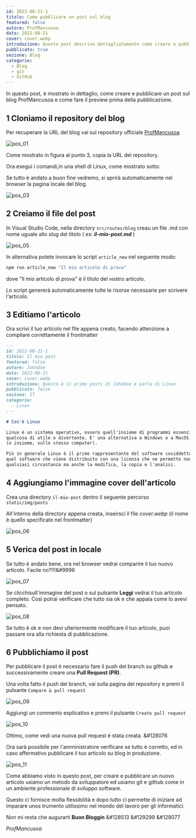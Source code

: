 ```yaml
---
id: 2022-08-21-1
titolo: Come pubblicare un post sul blog
featured: false
autore: ProfMancusoa
data: 2022-08-21
cover: cover.webp
introduzione: Questo post descrive dettagliatamente come creare e pubblicare un post sul blog ProfMancusoa
pubblicato: true
sezione: Blog
categorie:
  - Blog
  - git
  - GitHub
---
```


<script>
    import Asciinema from '$lib/components/Asciinema.svelte';
</script>

In questo post, è mostrato in dettaglio, come creare e pubblicare un post sul blog ProfMancusoa e come fare il preview prima della pubblicazione.

## 1 Cloniamo il repository del blog

Per recuperare la URL del blog vai sul repository ufficiale [ProfMancusoa](https://github.com/profmancusoa/profmancusoa.github.io)

![pos_01](/img/posts/come-pubblicare-un-post-sul-blog/pos_01.webp)

Come mostrato in figura al punto 3, copia la URL del repository.

Ora esegui i comandi,in una shell di Linux, come mostrato sotto:

<Asciinema uid="516289" />

Se tutto è andato a buon fine vedremo, si aprirà automaticamente nel browser la pagina locale del blog.

![pos_03](/img/posts/come-pubblicare-un-post-sul-blog/pos_03.webp)

## 2 Creiamo il file del post

In Visual Studio Code, nella directory `src/routes/blog` creau un file .md con nome uguale allo slug del titolo ( es: **_il-mio-post.md_** )

![pos_05](/img/posts/come-pubblicare-un-post-sul-blog/pos_05.webp)

In alternativa potete invocare lo script `article_new` nel seguente modo:

```bash
npm run article_new "Il mio articolo di prova"
```

dove "Il mio articolo di prova" è il titolo del vostro articolo.

Lo script genererà automaticamente tutte le risorse necessarie per scrivere l'articolo.

## 3 Editiamo l'articolo

Ora scrivi il tuo articolo nel file appena creato, facendo attenzione a compilare correttamente il frontmatter

```md
---
id: 2022-08-21-1
titolo: Il mio post
featured: false
autore: JohnDoe
data: 2022-08-21
cover: cover.webp
introduzione: Questo è il primo posti di JohnDoe e parla di Linux
pubblicato: false
sezione: IT
categorie:
  - Linux
---

# Cos'è Linux

Linux è un sistema operativo, ovvero quell'insieme di programmi essenziali per far funzionare il computer e farci
qualcosa di utile o divertente. E' una alternativa a Windows e a MacOS, e può essere installato al loro posto
(o insieme, sullo stesso computer).

Più in generale Linux è il primo rappresentante del software cosiddetto "libero" ("freesoftware", in inglese), ovvero
quel software che viene distribuito con una licenza che ne permette non solo l'utilizzo da parte di chiunque ed in
qualsiasi circostanza ma anche la modifica, la copia e l'analisi.
```

## 4 Aggiungiamo l'immagine cover dell'articolo

Crea una directory `il-mio-post` dentro il seguente percorso `static/img/posts`

All'interno della directory appena creata, inseirsci il file _cover.webp_ (il nome è quello specificato nel frontmatter)

![pos_06](/img/posts/come-pubblicare-un-post-sul-blog/pos_06.webp)

## 5 Verica del post in locale

Se tutto è andato bene, ora nel browser vedrai comparire il tuo nuovo articolo. Facile no?!!!&#9996

![pos_07](/img/posts/come-pubblicare-un-post-sul-blog/pos_07.webp)

Se clicchisull'immagine del post o sul pulsante **Leggi** vedrai il tuo articolo completo. Così potrai verificare che tutto sia ok e che appaia come lo avevi pensato.

![pos_08](/img/posts/come-pubblicare-un-post-sul-blog/pos_08.webp)

Se tutto è ok e non devi ulteriormente modificare il tuo articolo, puoi passare ora alla richiesta di pubblicazione.

## 6 Pubblichiamo il post

Per pubblicare il post è necessario fare il push del branch su github e successivamente creare una **Pull Request (PR)**.

<Asciinema uid="516293" />

Una volta fatto il push del branch, vai sulla pagina del repository e premi il pulsante `Compare & pull request`

![pos_09](/img/posts/come-pubblicare-un-post-sul-blog/pos_09.webp)

Aggiungi un commento esplicativo e premi il pulsante `Create pull request`

![pos_10](/img/posts/come-pubblicare-un-post-sul-blog/pos_10.webp)

Ottimo, come vedi una nuova pull request è stata creata. &#128076

Ora sarà possibile per l'amministratore verificare se tutto è corretto, ed in caso affermativo pubblicare il tuo articolo su blog in produzione.

![pos_11](/img/posts/come-pubblicare-un-post-sul-blog/pos_11.webp)

Come abbiamo visto in questo post, per creare e pubblicare un nuovo articolo usiamo un metodo da sviluppatore ed usiamo git e github come in un ambiente professionale di sviluppo software.

Questo ci fornisce molta flessibilità e dopo tutto ci permette di iniziare ad imparare unos trumento utilissimo nel mondo del lavoro per gli informatici.

Non mi resta che augurarti **Buon Bloggin** &#128513 &#129299 &#128077

_ProfMancusoa_
